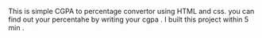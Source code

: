 This is simple CGPA to percentage convertor using HTML and css. you can find out your percentahe by writing your cgpa . I built  this project within 5 min .
